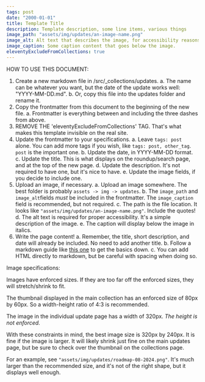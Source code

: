 ```yaml
---
tags: post 
date: "2000-01-01"
title: Template Title
description: Template description, some line items, various things
image_path: "assets/img/updates/an-image-name.png"
image_alt: Alt text that describes the image, for accessibility reasons. 
image_caption: Some caption content that goes below the image.
eleventyExcludeFromCollections: true
---
```


HOW TO USE THIS DOCUMENT:

1. Create a new markdown file in /src/_collections/updates.
    a. The name can be whatever you want, but the date of the update works well: "YYYY-MM-DD.md".
    b. Or, copy this file into the updates folder and rename it.
2. Copy the frontmatter from this document to the beginning of the new file.
    a. Frontmatter is everything between and including the three dashes from above.
3. REMOVE THE 'eleventyExcludeFromCollections' TAG. That's what makes this template invisible on the real site.
4. Update the frontmatter to your specifications.
    a. Leave `tags: post` alone. You can add more tags if you wish, like `tags: post, other_tag`. `post` is the important one.
    b. Update the date, in YYYY-MM-DD format. 
    c. Update the title. This is what displays on the roundup/search page, and at the top of the new page.
    d. Update the description. It's not required to have one, but it's nice to have.
    e. Update the image fields, if you decide to include one. 
5. Upload an image, if necessary.
    a. Upload an image somewhere. The best folder is probably `assets -> img -> updates`.
    b. The `image_path` and `image_alt`fields _must_ be included in the frontmatter. The `image_caption` field is recommended, but not required. 
    c. The path is the file location. It looks like `"assets/img/updates/an-image-name.png"`. Include the quotes!
    d. The alt text is required for proper accessibility. It's a simple description of the image.
    e. The caption will display below the image in italics.
6. Write the page content!
    a. Remember, the title, short description, and date will already be included. No need to add another title.
    b. Follow a markdown guide like [this one](https://www.markdownguide.org/basic-syntax/) to get the basics down.
    c. You can add HTML directly to markdown, but be careful with spacing when doing so. 

Image specifications: 

Images have enforced sizes. If they are too far off the enforced sizes, they will stretch/shrink to fit.

The thumbnail displayed in the main collection has an enforced size of 80px by 60px. So a width-height ratio of 4:3 is recommended.

The image in the individual update page has a width of 320px. _The height is not enforced._ 

With these constraints in mind, the best image size is 320px by 240px. It is fine if the image is larger. It will likely shrink just fine on the main updates page, but be sure to check over the thumbnail on the collections page. 

For an example, see `"assets/img/updates/roadmap-08-2024.png"`. It's much larger than the recommended size, and it's not of the right shape, but it displays well enough. 
